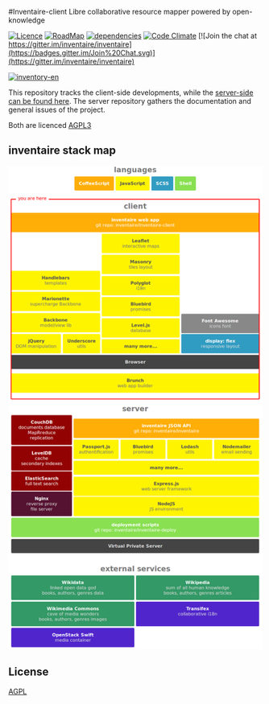 #Inventaire-client
Libre collaborative resource mapper powered by open-knowledge

[![Licence](https://img.shields.io/badge/licence-AGPL3-blue.svg)](http://www.gnu.org/licenses/agpl-3.0.html)
[![RoadMap](https://img.shields.io/badge/roadmap-contributive-blue.svg)](https://trello.com/b/0lKcsZDj/inventaire-roadmap)
[![dependencies](https://david-dm.org/inventaire/inventaire-client.svg)](https://david-dm.org/inventaire/inventaire-client)
[![Code Climate](https://codeclimate.com/github/inventaire/inventaire-client/badges/gpa.svg)](https://codeclimate.com/github/inventaire/inventaire-client)
[![Join the chat at https://gitter.im/inventaire/inventaire](https://badges.gitter.im/Join%20Chat.svg)](https://gitter.im/inventaire/inventaire)

[![inventory-en](http://profile.maxlath.eu/slides/backbone-meetup/img/inventory-georges.png)](https://inventaire.io)

This repository tracks the client-side developments, while the [server-side can be found here](https://github.com/maxlath/inventaire). The server repository gathers the documentation and general issues of the project.

Both are licenced [AGPL3](http://www.gnu.org/licenses/agpl-3.0.html)

## inventaire stack map
[![stack](https://raw.githubusercontent.com/inventaire/stack/master/snapshots/stack-from-client.png)](https://inventaire.github.io/stack/)

## License
[AGPL](LICENSE.md)